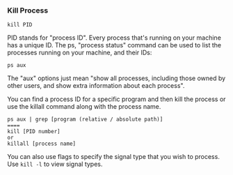 <h3>Kill Process</h3>

```
kill PID
```
PID stands for "process ID". Every process that's running on your machine has a unique ID. The ps, "process status" command can be used to list the processes running on your machine, and their IDs:
```
ps aux
```
The "aux" options just mean "show all processes, including those owned by other users, and show extra information about each process".

<p>
  You can find a process ID for a specific program and then kill the process or use the killall command along with the process name.
</p>

```
ps aux | grep [program (relative / absolute path)]
====
kill [PID number]
or
killall [process name]
```

You can also use flags to specify the signal type that you wish to process. Use `kill -l` to view signal types.
